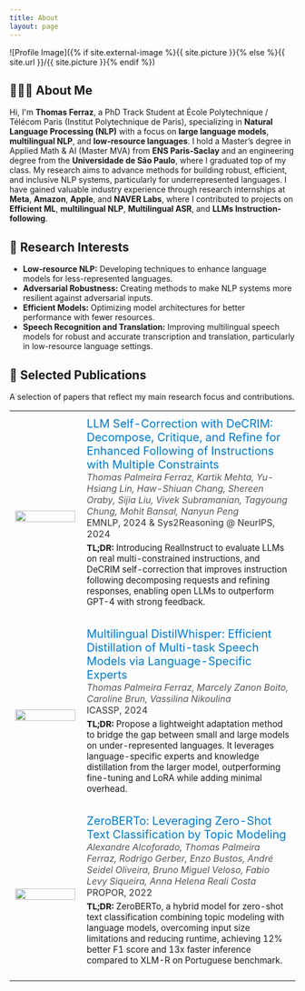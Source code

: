 ```yaml
---
title: About
layout: page
---
```

![Profile Image]({% if site.external-image %}{{ site.picture }}{% else %}{{ site.url }}/{{ site.picture }}{% endif %})

<section id="about-me">
    <h2>👨🏻‍💻 About Me</h2>
    <p>
        Hi, I'm <strong>Thomas Ferraz</strong>, a PhD Track Student at École Polytechnique / Télécom Paris (Institut Polytechnique de Paris), specializing
        in <strong>Natural Language Processing (NLP)</strong> with a focus on <strong>large language models</strong>,
        <strong>multilingual NLP</strong>, and <strong>low-resource languages</strong>. I hold a Master’s degree in Applied Math & AI (Master MVA)
        from <strong>ENS Paris-Saclay</strong> and an engineering degree from the <strong>Universidade de São Paulo</strong>, where I graduated
        top of my class. My research aims to advance methods for building robust, efficient, and inclusive NLP systems, particularly for
        underrepresented languages. I have gained valuable industry experience through research internships at <strong>Meta</strong>,
        <strong>Amazon</strong>, <strong>Apple</strong>, and <strong>NAVER Labs</strong>, where I contributed to projects on
        <strong>Efficient ML</strong>, <strong>multilingual NLP</strong>, <strong>Multilingual ASR</strong>, and <strong>LLMs Instruction-following</strong>.
    </p>
</section>

<section id="research-interests">
    <h2>🔬 Research Interests</h2>
    <ul>
        <li><strong>Low-resource NLP:</strong> Developing techniques to enhance language models for less-represented languages.</li>
        <li><strong>Adversarial Robustness:</strong> Creating methods to make NLP systems more resilient against adversarial inputs.</li>
        <li><strong>Efficient Models:</strong> Optimizing model architectures for better performance with fewer resources.</li>
        <li><strong>Speech Recognition and Translation:</strong> Improving multilingual speech models for robust and accurate transcription and translation, particularly in low-resource language settings.</li>
    </ul>
</section>

<section id="selected-papers">
	<h2>📝 Selected Publications</h2>
    <p>A selection of papers that reflect my main research focus and contributions.</p>

<table style="width: 100%; table-layout: fixed;">

  <tr>
    <td style="padding:10px; width: 25%;">
      <a href="https://arxiv.org/pdf/2410.06458"><img width="100%" src="{{ site.url }}/assets/images/selected_publications/DeCRIM.png"></a>
    </td>
    <td style="padding:10px; width: 75%;">
      <a class="paper" href="https://arxiv.org/pdf/2410.06458" style="font-size: 20px; text-decoration: none; color: #007acc;">
        LLM Self-Correction with DeCRIM: Decompose, Critique, and Refine for Enhanced Following of Instructions with Multiple Constraints
      </a><br>
      <span style="font-style: italic; color: #555;">Thomas Palmeira Ferraz, Kartik Mehta, Yu-Hsiang Lin, Haw-Shiuan Chang, Shereen Oraby, Sijia Liu, Vivek Subramanian, Tagyoung Chung, Mohit Bansal, Nanyun Peng</span><br>
      <span style="color: #333;">EMNLP, 2024 & Sys2Reasoning @ NeurIPS, 2024</span><br>
      <p style="margin-top: 5px; font-size: 0.95em;"><strong>TL;DR:</strong> Introducing RealInstruct to evaluate LLMs on real multi-constrained instructions, and DeCRIM self-correction that improves instruction following decomposing requests and refining responses, enabling open LLMs to outperform GPT-4 with strong feedback.</p>
    </td>
  </tr>

  <tr>
    <td style="padding:10px; width: 25%;">
      <a href="https://arxiv.org/pdf/2311.01070"><img width="100%" src="{{ site.url }}/assets/images/selected_publications/DistilWhisper.png"></a>
    </td>
    <td style="padding:10px; width: 75%;">
      <a class="paper" href="https://arxiv.org/pdf/2311.01070" style="font-size: 20px; text-decoration: none; color: #007acc;">
        Multilingual DistilWhisper: Efficient Distillation of Multi-task Speech Models via Language-Specific Experts
      </a><br>
      <span style="font-style: italic; color: #555;">Thomas Palmeira Ferraz, Marcely Zanon Boito, Caroline Brun, Vassilina Nikoulina</span><br>
      <span style="color: #333;">ICASSP, 2024</span><br>
      <p style="margin-top: 5px; font-size: 0.95em;"><strong>TL;DR:</strong> Propose a lightweight adaptation method to bridge the gap between small and large models on under-represented languages. It leverages language-specific experts and knowledge distillation from the larger model, outperforming fine-tuning and LoRA while adding minimal overhead.</p>
    </td>
  </tr>
  <tr>
    <td style="padding:10px; width: 25%;">
      <a href="https://arxiv.org/pdf/2201.01337"><img width="100%" src="{{ site.url }}/assets/images/selected_publications/ZeroBERTo.png"></a>
    </td>
    <td style="padding:10px; width: 75%;">
      <a class="paper" href="https://arxiv.org/pdf/2201.01337" style="font-size: 20px; text-decoration: none; color: #007acc;">
        ZeroBERTo: Leveraging Zero-Shot Text Classification by Topic Modeling
      </a><br>
      <span style="font-style: italic; color: #555;">Alexandre Alcoforado, Thomas Palmeira Ferraz, Rodrigo Gerber, Enzo Bustos, André Seidel Oliveira, Bruno Miguel Veloso, Fabio Levy Siqueira, Anna Helena Reali Costa</span><br>
      <span style="color: #333;">PROPOR, 2022</span><br>
      <p style="margin-top: 5px; font-size: 0.95em;"><strong>TL;DR:</strong> ZeroBERTo, a hybrid model for zero-shot text classification combining topic modeling with language models, overcoming input size limitations and reducing runtime, achieving 12% better F1 score and 13x faster inference compared to XLM-R on Portuguese benchmark.</p>
    </td>
  </tr>
<!-- 
  <tr>
    <td style="padding:10px">
      <a href="https://link-to-paper3.com"><img height="75px" style="min-width:100px; object-fit: cover; border-radius: 8px;" src="path/to/image3.jpg"></a>
    </td>
    <td style="padding:10px">
      <a class="paper" href="https://link-to-paper3.com" style="font-size: 20px; text-decoration: none; color: #007acc;">
        Yet Another Paper Title
      </a><br>
      <span style="font-style: italic; color: #555;">Thomas Ferraz, Author F, Author G</span><br>
      <span style="color: #333;">Conference Name, Year</span><br>
      <p style="margin-top: 5px; font-size: 0.95em; color: #333;"><strong>TL;DR:</strong> A concise explanation of the research contributions.</p>
    </td>
  </tr>
-->
</table>


<!-- 
<h2>Skills</h2>

<ul class="skill-list">
	<li>HTML - Jade - Haml - Erb</li>
	<li>Responsive (Mobile First)</li>
	<li>CSS (Stylus, Sass, Less)</li>
	<li>Css Frameworks (Bootstrap, Foundation)</li>
	<li>Javascript (Design Patterns, Tests)</li>
	<li>AngularJS - ReactJS</li>
	<li>Grunt - Gulp - Yeoman</li>
	<li>Git</li>
	<li>PHP</li>
	<li>Python</li>
	<li>MySQL - MongoDB</li>
	<li>Scrum and Kanban</li>
	<li>TDD e Continuous Integration</li>
</ul>

<h2>Projects</h2>

<ul>
	<li><a href="https://github.com/">Lorem Lorem</a></li>
	<li><a href="https://github.com/">Ipsum Dolor</a></li>
	<li><a href="https://github.com/">Dolor Lorem</a></li>
</ul>
-->
